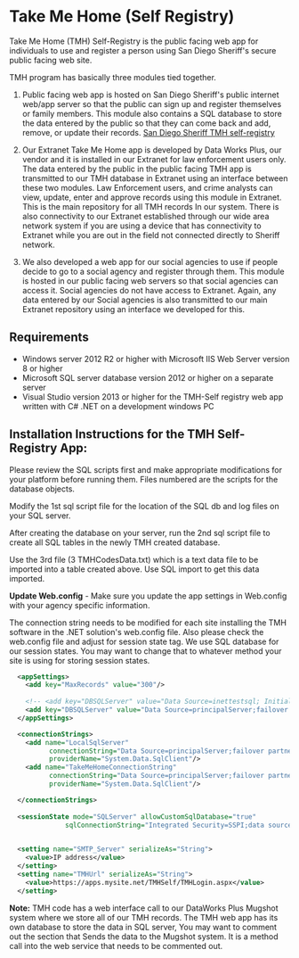 # Take Me Home (Self Registry)

Take Me Home (TMH) Self-Registry is the public facing web app for individuals to use and register a person using San Diego Sheriff's
secure public facing web site. 

TMH program has basically three modules tied together.

1.	Public facing web app is hosted on San Diego Sheriff's public internet web/app server so that the public can sign up and register themselves or family members.
This module also contains a SQL database to store the data entered by the public so that they can come back and add, remove, or update their records.
[San Diego Sheriff  TMH self-registry](https://apps.sdsheriff.net/tmhself/)

2.	Our Extranet Take Me Home app is developed by Data Works Plus, our vendor and it is installed in our Extranet for law enforcement users only.
The data entered by the public in the public facing TMH app is transmitted to our TMH database in Extranet using an interface between these two modules.
Law Enforcement users, and crime analysts can view, update, enter and approve records using this module in Extranet.
This is the main repository for all TMH records In our system.
There is also connectivity to our Extranet established through our wide area network system if you are using a device that has connectivity to Extranet while you are out in the field not connected directly to Sheriff network.

3.	We also developed a web app for our social agencies to use if people decide to go to a social agency and register through them. This module is hosted in our public facing web servers so that social agencies can access it. Social agencies do not have access to Extranet. Again, any data entered by our
Social agencies is also transmitted to our main Extranet repository using an interface we developed for this.

## Requirements

* Windows server 2012 R2 or higher with Microsoft IIS Web Server version 8 or higher
* Microsoft SQL server database version 2012 or higher on a separate server
* Visual Studio version 2013 or higher for the TMH-Self registry web app written with C# .NET on a development windows PC

## Installation Instructions for the TMH Self-Registry App:

Please review the SQL scripts first and make appropriate modifications for your platform before running them. Files numbered are the scripts for the database objects.

Modify the 1st sql script file for the location of the SQL db and log files on your SQL server.

After creating the database on your server, run the 2nd sql script file to create all SQL tables in the newly TMH created database.

Use the 3rd file (3 TMHCodesData.txt) which is a text data file to be imported into a table created above. Use SQL import to get this data imported.

**Update Web.config** - Make sure you update the app settings in Web.config with your agency specific information.

The connection string needs to be modified for each site installing the TMH software in the .NET solution's web.config file. Also please check the web.config file and adjust for session state tag. We use SQL database for our session states. You may want to change that to whatever method your site is using for storing session states.
``` xml
  <appSettings>
    <add key="MaxRecords" value="300"/>
    
    <!-- <add key="DBSQLServer" value="Data Source=inettestsql; Initial Catalog=InetApps;integrated security=TRUE;persist security info=False;Trusted_Connection=Yes"/> -->
    <add key="DBSQLServer" value="Data Source=principalServer;failover partner=mirorServer; Initial Catalog=TakeMeHome; integrated security=TRUE;persist security info=False;Trusted_Connection=Yes" />
  </appSettings>

  <connectionStrings>
    <add name="LocalSqlServer" 
          connectionString="Data Source=principalServer;failover partner=mirorServer; Initial Catalog=ASPNETDB; integrated security=TRUE;persist security info=False;Trusted_Connection=Yes" 
          providerName="System.Data.SqlClient"/>
    <add name="TakeMeHomeConnectionString" 
          connectionString="Data Source=principalServer;failover partner=mirorServer;Initial Catalog=TakeMeHome;Integrated Security=True" 
          providerName="System.Data.SqlClient"/>

  </connectionStrings>
  
  <sessionState mode="SQLServer" allowCustomSqlDatabase="true" 
			  sqlConnectionString="Integrated Security=SSPI;data source=principalServer; failover partner=mirorServer;initial catalog=ASPState;" cookieless="false" timeout="180" />

  
  <setting name="SMTP_Server" serializeAs="String">
	<value>IP address</value>
  </setting>
  <setting name="TMHUrl" serializeAs="String">
	<value>https://apps.mysite.net/TMHSelf/TMHLogin.aspx</value>
  </setting>
```

**Note:** TMH code has a web interface call to our DataWorks Plus Mugshot system where we store all of our TMH records. The TMH web app has its own database to store the data in SQL server, You may want to comment out the section that Sends the data to the Mugshot system. It is a method call into the web service that needs to be commented out.